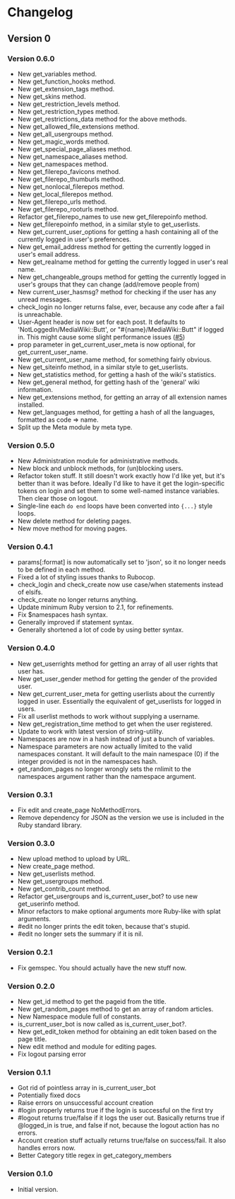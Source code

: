 # Changelog
## Version 0
### Version 0.6.0
* New get_variables method.
* New get_function_hooks method.
* New get_extension_tags method.
* New get_skins method.
* New get_restriction_levels method.
* New get_restriction_types method.
* New get_restrictions_data method for the above methods.
* New get_allowed_file_extensions method.
* New get_all_usergroups method.
* New get_magic_words method.
* New get_special_page_aliases method.
* New get_namespace_aliases method.
* New get_namespaces method.
* New get_filerepo_favicons method.
* New get_filerepo_thumburls method.
* New get_nonlocal_filerepos method.
* New get_local_filerepos method.
* New get_filerepo_urls method.
* New get_filerepo_rooturls method.
* Refactor get_filerepo_names to use new get_filerepoinfo method.
* New get_filerepoinfo method, in a similar style to get_userlists.
* New get_current_user_options for getting a hash containing all of the currently logged in user's preferences.
* New get_email_address method for getting the currently logged in user's email address.
* New get_realname method for getting the currently logged in user's real name.
* New get_changeable_groups method for getting the currently logged in user's groups that they can change (add/remove people from)
* New current_user_hasmsg? method for checking if the user has any unread messages.
* check_login no longer returns false, ever, because any code after a fail is unreachable.
* User-Agent header is now set for each post. It defaults to 'NotLoggedIn/MediaWiki::Butt', or "#{name}/MediaWiki::Butt" if logged in. This might cause some slight performance issues ([#5](https://github.com/FTB-Gamepedia/MediaWiki-Butt-Ruby/issues/5))
* prop parameter in get_current_user_meta is now optional, for get_current_user_name.
* New get_current_user_name method, for something fairly obvious.
* New get_siteinfo method, in a similar style to get_userlists.
* New get_statistics method, for getting a hash of the wiki's statistics.
* New get_general method, for getting hash of the 'general' wiki information.
* New get_extensions method, for getting an array of all extension names installed.
* New get_languages method, for getting a hash of all the languages, formatted as code => name.
* Split up the Meta module by meta type.

### Version 0.5.0
* New Administration module for administrative methods.
* New block and unblock methods, for (un)blocking users.
* Refactor token stuff. It still doesn't work exactly how I'd like yet, but it's better than it was before. Ideally I'd like to have it get the login-specific tokens on login and set them to some well-named instance variables. Then clear those on logout.
* Single-line each `do end` loops have been converted into `{...}` style loops.
* New delete method for deleting pages.
* New move method for moving pages.

### Version 0.4.1
* params[:format] is now automatically set to 'json', so it no longer needs to be defined in each method.
* Fixed a lot of styling issues thanks to Rubocop.
* check_login and check_create now use case/when statements instead of elsifs.
* check_create no longer returns anything.
* Update minimum Ruby version to 2.1, for refinements.
* Fix $namespaces hash syntax.
* Generally improved if statement syntax.
* Generally shortened a lot of code by using better syntax.

### Version 0.4.0
* New get_userrights method for getting an array of all user rights that user has.
* New get_user_gender method for getting the gender of the provided user.
* New get_current_user_meta for getting userlists about the currently logged in user. Essentially the equivalent of get_userlists for logged in users.
* Fix all userlist methods to work without supplying a username.
* New get_registration_time method to get when the user registered.
* Update to work with latest version of string-utility.
* Namespaces are now in a hash instead of just a bunch of variables.
* Namespace parameters are now actually limited to the valid namespaces constant. It will default to the main namespace (0) if the integer provided is not in the namespaces hash.
* get_random_pages no longer wrongly sets the rnlimit to the namespaces argument rather than the namespace argument.

### Version 0.3.1
* Fix edit and create_page NoMethodErrors.
* Remove dependency for JSON as the version we use is included in the Ruby standard library.

### Version 0.3.0
* New upload method to upload by URL.
* New create_page method.
* New get_userlists method.
* New get_usergroups method.
* New get_contrib_count method.
* Refactor get_usergroups and is_current_user_bot? to use new get_userinfo method.
* Minor refactors to make optional arguments more Ruby-like with splat arguments.
* #edit no longer prints the edit token, because that's stupid.
* #edit no longer sets the summary if it is nil.

### Version 0.2.1
* Fix gemspec. You should actually have the new stuff now.

### Version 0.2.0
* New get_id method to get the pageid from the title.
* New get_random_pages method to get an array of random articles.
* New Namespace module full of constants.
* is_current_user_bot is now called as is_current_user_bot?.
* New get_edit_token method for obtaining an edit token based on the page title.
* New edit method and module for editing pages.
* Fix logout parsing error

### Version 0.1.1
* Got rid of pointless array in is_current_user_bot
* Potentially fixed docs
* Raise errors on unsuccessful account creation
* #login properly returns true if the login is successful on the first try
* #logout returns true/false if it logs the user out. Basically returns true if @logged_in is true, and false if not, because the logout action has no errors.
* Account creation stuff actually returns true/false on success/fail. It also handles errors now.
* Better Category title regex in get_category_members

### Version 0.1.0
* Initial version.
